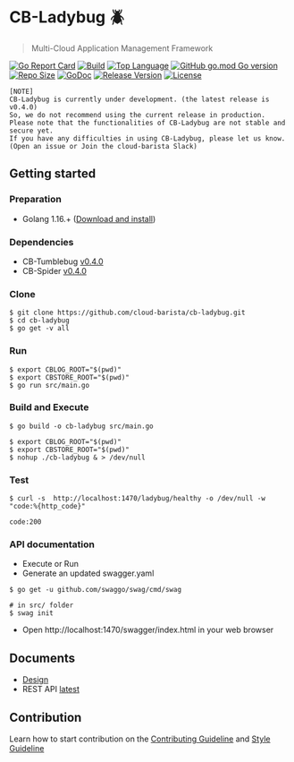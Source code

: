 # CB-Ladybug :beetle:
> Multi-Cloud Application Management Framework

[![Go Report Card](https://goreportcard.com/badge/github.com/cloud-barista/cb-ladybug)](https://goreportcard.com/report/github.com/cloud-barista/cb-ladybug)
[![Build](https://img.shields.io/github/workflow/status/cloud-barista/cb-ladybug/Build%20amd64%20container%20image)](https://github.com/cloud-barista/cb-ladybug/actions?query=workflow%3A%22Build+amd64+container+image%22)
[![Top Language](https://img.shields.io/github/languages/top/cloud-barista/cb-ladybug)](https://github.com/cloud-barista/cb-ladybug/search?l=go)
[![GitHub go.mod Go version](https://img.shields.io/github/go-mod/go-version/cloud-barista/cb-ladybug?label=go.mod)](https://github.com/cloud-barista/cb-ladybug/blob/master/go.mod)
[![Repo Size](https://img.shields.io/github/repo-size/cloud-barista/cb-ladybug)](#)
[![GoDoc](https://godoc.org/github.com/cloud-barista/cb-ladybug?status.svg)](https://pkg.go.dev/github.com/cloud-barista/cb-ladybug@master)
[![Release Version](https://img.shields.io/github/v/release/cloud-barista/cb-ladybug?color=blue)](https://github.com/cloud-barista/cb-ladybug/releases/latest)
[![License](https://img.shields.io/github/license/cloud-barista/cb-ladybug?color=blue)](https://github.com/cloud-barista/cb-ladybug/blob/master/LICENSE)

```
[NOTE]
CB-Ladybug is currently under development. (the latest release is v0.4.0)
So, we do not recommend using the current release in production.
Please note that the functionalities of CB-Ladybug are not stable and secure yet.
If you have any difficulties in using CB-Ladybug, please let us know.
(Open an issue or Join the cloud-barista Slack)
```

## Getting started

### Preparation

* Golang 1.16.+ ([Download and install](https://golang.org/doc/install))

### Dependencies

* CB-Tumblebug [v0.4.0](https://github.com/cloud-barista/cb-tumblebug/releases/tag/v0.4.0)
* CB-Spider [v0.4.0](https://github.com/cloud-barista/cb-spider/releases/tag/v0.4.0)


### Clone

```
$ git clone https://github.com/cloud-barista/cb-ladybug.git
$ cd cb-ladybug
$ go get -v all
```

### Run 

```
$ export CBLOG_ROOT="$(pwd)"
$ export CBSTORE_ROOT="$(pwd)"
$ go run src/main.go
```

### Build and Execute

```
$ go build -o cb-ladybug src/main.go
```

```
$ export CBLOG_ROOT="$(pwd)"
$ export CBSTORE_ROOT="$(pwd)"
$ nohup ./cb-ladybug & > /dev/null
```

### Test

```
$ curl -s  http://localhost:1470/ladybug/healthy -o /dev/null -w "code:%{http_code}"

code:200
```


### API documentation

* Execute or Run
* Generate an updated swagger.yaml
```
$ go get -u github.com/swaggo/swag/cmd/swag

# in src/ folder
$ swag init
```
* Open http://localhost:1470/swagger/index.html in your web browser 

## Documents

* [Design](./docs/design)
* REST API [latest](https://cloud-barista.github.io/cb-ladybug-api-web/?url=https://raw.githubusercontent.com/cloud-barista/cb-ladybug/master/src/docs/v0.4.0.yaml)


## Contribution
Learn how to start contribution on the [Contributing Guideline](https://github.com/cloud-barista/docs/tree/master/contributing) and [Style Guideline](https://github.com/cloud-barista/cb-ladybug/blob/master/STYLE_GUIDE.md)

